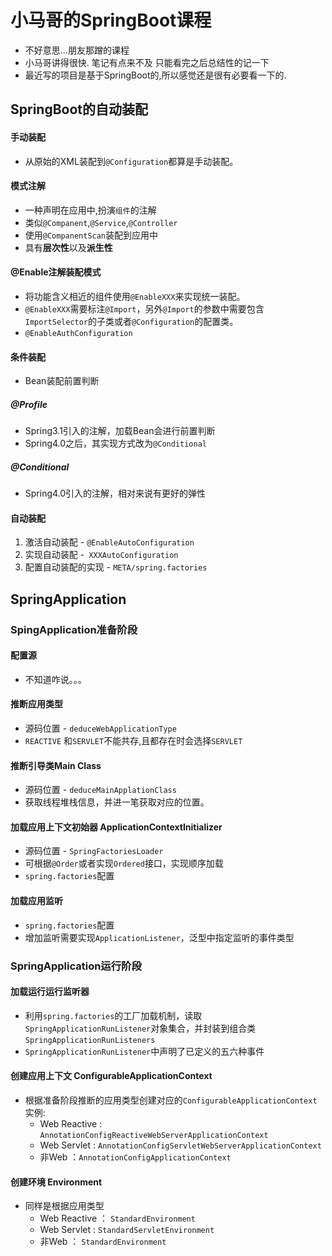 # 小马哥的SpringBoot课程

- 不好意思...朋友那蹭的课程
- 小马哥讲得很快. 笔记有点来不及 只能看完之后总结性的记一下
- 最近写的项目是基于SpringBoot的,所以感觉还是很有必要看一下的.

## SpringBoot的自动装配

#### 手动装配
- 从原始的XML装配到`@Configuration`都算是手动装配。

#### 模式注解

- 一种声明在应用中,扮演`组件`的注解
- 类似`@Companent`,`@Service`,`@Controller`
- 使用`@CompanentScan`装配到应用中
- 具有**层次性**以及**派生性**

#### @Enable注解装配模式

- 将功能含义相近的组件使用`@EnableXXX`来实现统一装配。
- `@EnableXXX`需要标注`@Import`，另外`@Import`的参数中需要包含`ImportSelector`的子类或者`@Configuration`的配置类。
- `@EnableAuthConfiguration`

#### 条件装配

- Bean装配前置判断

##### @Profile
- Spring3.1引入的注解，加载Bean会进行前置判断
- Spring4.0之后，其实现方式改为`@Conditional`

##### @Conditional
- Spring4.0引入的注解，相对来说有更好的弹性

#### 自动装配

1. 激活自动装配 - `@EnableAutoConfiguration`
2. 实现自动装配 -` XXXAutoConfiguration`
3. 配置自动装配的实现 - `META/spring.factories`


## SpringApplication

### SpingApplication准备阶段

#### 配置源
- 不知道咋说。。。

#### 推断应用类型
- 源码位置 - `deduceWebApplicationType`
- `REACTIVE` 和`SERVLET`不能共存,且都存在时会选择`SERVLET`

#### 推断引导类Main Class
- 源码位置 - `deduceMainApplationClass`
- 获取线程堆栈信息，并进一笔获取对应的位置。

#### 加载应用上下文初始器 ApplicationContextInitializer
- 源码位置 - `SpringFactoriesLoader`
- 可根据`@Order`或者实现`Ordered`接口，实现顺序加载
- `spring.factories`配置

#### 加载应用监听
- `spring.factories`配置
- 增加监听需要实现`ApplicationListener`，泛型中指定监听的事件类型


### SpringApplication运行阶段
#### 加载运行运行监听器
- 利用`spring.factories`的工厂加载机制，读取 `SpringApplicationRunListener`对象集合，并封装到组合类`SpringApplicationRunListeners`
- `SpringApplicationRunListener`中声明了已定义的五六种事件

#### 创建应用上下文 ConfigurableApplicationContext
- 根据准备阶段推断的应用类型创建对应的`ConfigurableApplicationContext`实例:
	- Web Reactive : `AnnotationConfigReactiveWebServerApplicationContext`
	- Web Servlet : `AnnotationConfigServletWebServerApplicationContext`
	- 非Web ：`AnnotationConfigApplicationContext`

#### 创建环境 Environment
- 同样是根据应用类型
	- Web Reactive ： `StandardEnvironment`
	- Web Servlet : `StandardServletEnvironment`
	- 非Web ： `StandardEnvironment`
